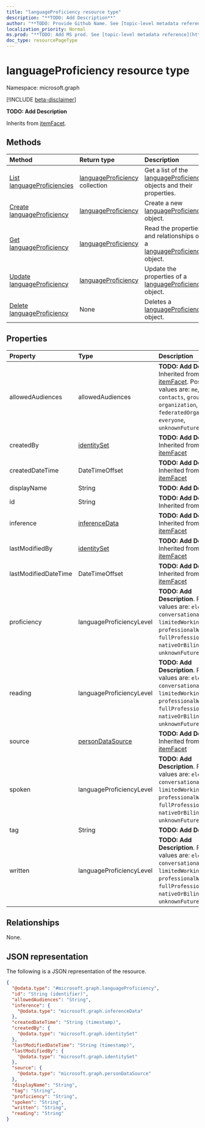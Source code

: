 ```yaml
---
title: "languageProficiency resource type"
description: "**TODO: Add Description**"
author: "**TODO: Provide Github Name. See [topic-level metadata reference](https://msgo.azurewebsites.net/add/document/guidelines/metadata.html#topic-level-metadata)**"
localization_priority: Normal
ms.prod: "**TODO: Add MS prod. See [topic-level metadata reference](https://msgo.azurewebsites.net/add/document/guidelines/metadata.html#topic-level-metadata)**"
doc_type: resourcePageType
---
```


# languageProficiency resource type

Namespace: microsoft.graph

[!INCLUDE [beta-disclaimer](../../includes/beta-disclaimer.md)]

**TODO: Add Description**


Inherits from [itemFacet](../resources/itemfacet.md).

## Methods
|Method|Return type|Description|
|:---|:---|:---|
|[List languageProficiencies](../api/languageproficiency-list.md)|[languageProficiency](../resources/languageproficiency.md) collection|Get a list of the [languageProficiency](../resources/languageproficiency.md) objects and their properties.|
|[Create languageProficiency](../api/languageproficiency-create.md)|[languageProficiency](../resources/languageproficiency.md)|Create a new [languageProficiency](../resources/languageproficiency.md) object.|
|[Get languageProficiency](../api/languageproficiency-get.md)|[languageProficiency](../resources/languageproficiency.md)|Read the properties and relationships of a [languageProficiency](../resources/languageproficiency.md) object.|
|[Update languageProficiency](../api/languageproficiency-update.md)|[languageProficiency](../resources/languageproficiency.md)|Update the properties of a [languageProficiency](../resources/languageproficiency.md) object.|
|[Delete languageProficiency](../api/languageproficiency-delete.md)|None|Deletes a [languageProficiency](../resources/languageproficiency.md) object.|

## Properties
|Property|Type|Description|
|:---|:---|:---|
|allowedAudiences|allowedAudiences|**TODO: Add Description** Inherited from [itemFacet](../resources/itemfacet.md). Possible values are: `me`, `family`, `contacts`, `groupMembers`, `organization`, `federatedOrganizations`, `everyone`, `unknownFutureValue`.|
|createdBy|[identitySet](../resources/identityset.md)|**TODO: Add Description** Inherited from [itemFacet](../resources/itemfacet.md)|
|createdDateTime|DateTimeOffset|**TODO: Add Description** Inherited from [itemFacet](../resources/itemfacet.md)|
|displayName|String|**TODO: Add Description**|
|id|String|**TODO: Add Description** Inherited from [entity](../resources/entity.md)|
|inference|[inferenceData](../resources/inferencedata.md)|**TODO: Add Description** Inherited from [itemFacet](../resources/itemfacet.md)|
|lastModifiedBy|[identitySet](../resources/identityset.md)|**TODO: Add Description** Inherited from [itemFacet](../resources/itemfacet.md)|
|lastModifiedDateTime|DateTimeOffset|**TODO: Add Description** Inherited from [itemFacet](../resources/itemfacet.md)|
|proficiency|languageProficiencyLevel|**TODO: Add Description**. Possible values are: `elementary`, `conversational`, `limitedWorking`, `professionalWorking`, `fullProfessional`, `nativeOrBilingual`, `unknownFutureValue`.|
|reading|languageProficiencyLevel|**TODO: Add Description**. Possible values are: `elementary`, `conversational`, `limitedWorking`, `professionalWorking`, `fullProfessional`, `nativeOrBilingual`, `unknownFutureValue`.|
|source|[personDataSource](../resources/persondatasource.md)|**TODO: Add Description** Inherited from [itemFacet](../resources/itemfacet.md)|
|spoken|languageProficiencyLevel|**TODO: Add Description**. Possible values are: `elementary`, `conversational`, `limitedWorking`, `professionalWorking`, `fullProfessional`, `nativeOrBilingual`, `unknownFutureValue`.|
|tag|String|**TODO: Add Description**|
|written|languageProficiencyLevel|**TODO: Add Description**. Possible values are: `elementary`, `conversational`, `limitedWorking`, `professionalWorking`, `fullProfessional`, `nativeOrBilingual`, `unknownFutureValue`.|

## Relationships
None.

## JSON representation
The following is a JSON representation of the resource.
<!-- {
  "blockType": "resource",
  "keyProperty": "id",
  "@odata.type": "microsoft.graph.languageProficiency",
  "baseType": "microsoft.graph.itemFacet",
  "openType": false
}
-->
``` json
{
  "@odata.type": "#microsoft.graph.languageProficiency",
  "id": "String (identifier)",
  "allowedAudiences": "String",
  "inference": {
    "@odata.type": "microsoft.graph.inferenceData"
  },
  "createdDateTime": "String (timestamp)",
  "createdBy": {
    "@odata.type": "microsoft.graph.identitySet"
  },
  "lastModifiedDateTime": "String (timestamp)",
  "lastModifiedBy": {
    "@odata.type": "microsoft.graph.identitySet"
  },
  "source": {
    "@odata.type": "microsoft.graph.personDataSource"
  },
  "displayName": "String",
  "tag": "String",
  "proficiency": "String",
  "spoken": "String",
  "written": "String",
  "reading": "String"
}
```

